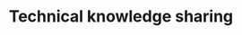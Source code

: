 ---
title: "Technical knowledge sharing"
permalink: /blogs/
layout: collection
collection: portfolio
entries_layout: grid
classes: wide
author_profile: true
---